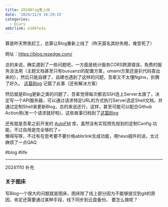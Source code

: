 ```yaml
---
title: 2024Blog重上线
date: '2024/11/9 18:29:15'
categories:
  - Diary
abbrlink: e3897e3a
---
```


算是昨天熬夜赶工，总算让Blog重新上线了（昨天莫名其妙失眠，难受死了）

网址：https://blog.rezedge.com/

总的来说，确实遇到了一些问题吧，一方面是统计服务CORS跨源错误，免费的服务没法用（主题文档甚至只有busuanzi的配置方案，umami方案还是扒代码查出来的），然后只能自建了，自建也遇到了这样的问题，吾辈又不太懂Nginx，折腾了好久。 [这篇Blog](https://blog.rezedge.com/posts/3823c728/) 记载了此事（还有解决方案）

然后就是Blog更新之类的问题了，吾辈觉得每次都去SSH连上Server太唐了，决定写一个API服务器，可以通过请求特定URL的方式执行Server选定Shell文档，并通过定制Shell来更新Blog，总的来说还行，这样，甚至可能可以配合Github Action用(发一个请求就好啦)，这些故事归档到了[这篇Blog](https://blog.rezedge.com/posts/373370e4/)

还有就是吾辈之前开发的 [AutoFM](https://github.com/edge-coordinates/auto-front-matter) 库，虽然没有实现预先规划的定制Config 功能，不过自用是完全够的了~  
懒得写呀，不过有在思考要不要价格abbrlink生成功能，用hexo插件的话，太过麻烦了一点QAQ

#blog #life


-------------------

20241110 补充
### 关于图床
写Blog一个很大的问题就是图床，图床除了线上部分因为不能够提交到git的原因，肯定还需要通过某种手段，线下同步到云盘备份。
要怎么做呢？